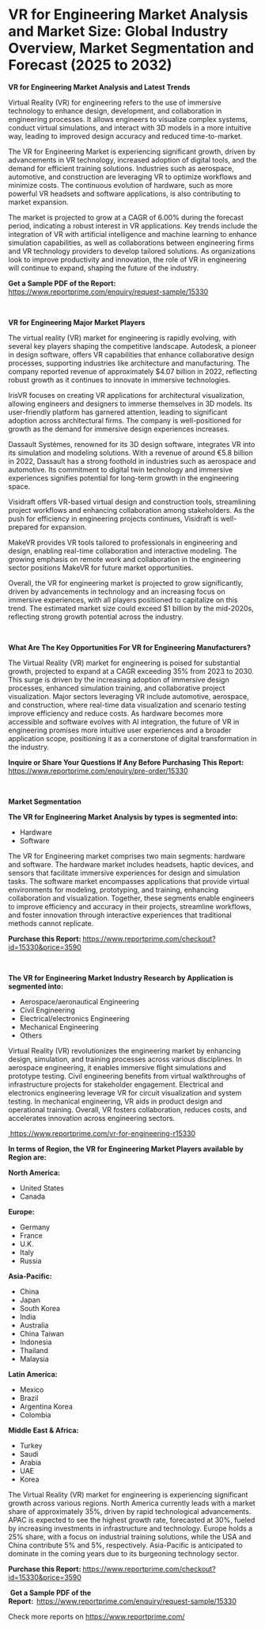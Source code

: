 <p><h1>VR for Engineering Market Analysis and Market Size: Global Industry Overview, Market Segmentation and Forecast (2025 to 2032)</h1></p><p><strong>VR for Engineering Market Analysis and Latest Trends</strong></p>
<p><p>Virtual Reality (VR) for engineering refers to the use of immersive technology to enhance design, development, and collaboration in engineering processes. It allows engineers to visualize complex systems, conduct virtual simulations, and interact with 3D models in a more intuitive way, leading to improved design accuracy and reduced time-to-market.</p><p>The VR for Engineering Market is experiencing significant growth, driven by advancements in VR technology, increased adoption of digital tools, and the demand for efficient training solutions. Industries such as aerospace, automotive, and construction are leveraging VR to optimize workflows and minimize costs. The continuous evolution of hardware, such as more powerful VR headsets and software applications, is also contributing to market expansion.</p><p>The market is projected to grow at a CAGR of 6.00% during the forecast period, indicating a robust interest in VR applications. Key trends include the integration of VR with artificial intelligence and machine learning to enhance simulation capabilities, as well as collaborations between engineering firms and VR technology providers to develop tailored solutions. As organizations look to improve productivity and innovation, the role of VR in engineering will continue to expand, shaping the future of the industry.</p></p>
<p><strong>Get a Sample PDF of the Report:&nbsp;</strong> <a href="https://www.reportprime.com/enquiry/request-sample/15330?utm_campaign=3552&utm_medium=2&utm_source=Github&utm_content=ia&utm_term=20032025&utm_id=vr-for-engineering">https://www.reportprime.com/enquiry/request-sample/15330</a></p>
<p>&nbsp;</p>
<p><strong>VR for Engineering Major Market Players</strong></p>
<p><p>The virtual reality (VR) market for engineering is rapidly evolving, with several key players shaping the competitive landscape. Autodesk, a pioneer in design software, offers VR capabilities that enhance collaborative design processes, supporting industries like architecture and manufacturing. The company reported revenue of approximately $4.07 billion in 2022, reflecting robust growth as it continues to innovate in immersive technologies.</p><p>IrisVR focuses on creating VR applications for architectural visualization, allowing engineers and designers to immerse themselves in 3D models. Its user-friendly platform has garnered attention, leading to significant adoption across architectural firms. The company is well-positioned for growth as the demand for immersive design experiences increases.</p><p>Dassault Systèmes, renowned for its 3D design software, integrates VR into its simulation and modeling solutions. With a revenue of around €5.8 billion in 2022, Dassault has a strong foothold in industries such as aerospace and automotive. Its commitment to digital twin technology and immersive experiences signifies potential for long-term growth in the engineering space.</p><p>Visidraft offers VR-based virtual design and construction tools, streamlining project workflows and enhancing collaboration among stakeholders. As the push for efficiency in engineering projects continues, Visidraft is well-prepared for expansion.</p><p>MakeVR provides VR tools tailored to professionals in engineering and design, enabling real-time collaboration and interactive modeling. The growing emphasis on remote work and collaboration in the engineering sector positions MakeVR for future market opportunities.</p><p>Overall, the VR for engineering market is projected to grow significantly, driven by advancements in technology and an increasing focus on immersive experiences, with all players positioned to capitalize on this trend. The estimated market size could exceed $1 billion by the mid-2020s, reflecting strong growth potential across the industry.</p></p>
<p>&nbsp;</p>
<p><strong>What Are The Key Opportunities For VR for Engineering Manufacturers?</strong></p>
<p><p>The Virtual Reality (VR) market for engineering is poised for substantial growth, projected to expand at a CAGR exceeding 35% from 2023 to 2030. This surge is driven by the increasing adoption of immersive design processes, enhanced simulation training, and collaborative project visualization. Major sectors leveraging VR include automotive, aerospace, and construction, where real-time data visualization and scenario testing improve efficiency and reduce costs. As hardware becomes more accessible and software evolves with AI integration, the future of VR in engineering promises more intuitive user experiences and a broader application scope, positioning it as a cornerstone of digital transformation in the industry.</p></p>
<p><strong>Inquire or Share Your Questions If Any Before Purchasing This Report:</strong> <a href="https://www.reportprime.com/enquiry/pre-order/15330?utm_campaign=3552&utm_medium=2&utm_source=Github&utm_content=ia&utm_term=20032025&utm_id=vr-for-engineering">https://www.reportprime.com/enquiry/pre-order/15330</a></p>
<p>&nbsp;</p>
<p><strong>Market Segmentation</strong></p>
<p><strong>The VR for Engineering Market Analysis by types is segmented into:</strong></p>
<p><ul><li>Hardware</li><li>Software</li></ul></p>
<p><p>The VR for Engineering market comprises two main segments: hardware and software. The hardware market includes headsets, haptic devices, and sensors that facilitate immersive experiences for design and simulation tasks. The software market encompasses applications that provide virtual environments for modeling, prototyping, and training, enhancing collaboration and visualization. Together, these segments enable engineers to improve efficiency and accuracy in their projects, streamline workflows, and foster innovation through interactive experiences that traditional methods cannot replicate.</p></p>
<p><strong>Purchase this Report:&nbsp;</strong><a href="https://www.reportprime.com/checkout?id=15330&price=3590&utm_campaign=3552&utm_medium=2&utm_source=Github&utm_content=ia&utm_term=20032025&utm_id=vr-for-engineering">https://www.reportprime.com/checkout?id=15330&price=3590</a></p>
<p>&nbsp;</p>
<p><strong>The VR for Engineering Market Industry Research by Application is segmented into:</strong></p>
<p><ul><li>Aerospace/aeronautical Engineering</li><li>Civil Engineering</li><li>Electrical/electronics Engineering</li><li>Mechanical Engineering</li><li>Others</li></ul></p>
<p><p>Virtual Reality (VR) revolutionizes the engineering market by enhancing design, simulation, and training processes across various disciplines. In aerospace engineering, it enables immersive flight simulations and prototype testing. Civil engineering benefits from virtual walkthroughs of infrastructure projects for stakeholder engagement. Electrical and electronics engineering leverage VR for circuit visualization and system testing. In mechanical engineering, VR aids in product design and operational training. Overall, VR fosters collaboration, reduces costs, and accelerates innovation across engineering sectors.</p></p>
<p><a href="https://www.reportprime.com/vr-for-engineering-r15330?utm_campaign=3552&utm_medium=2&utm_source=Github&utm_content=ia&utm_term=20032025&utm_id=vr-for-engineering">&nbsp;https://www.reportprime.com/vr-for-engineering-r15330</a></p>
<p><strong>In terms of Region, the VR for Engineering Market Players available by Region are:</strong></p>
<p>
    <p> <strong> North America: </strong>
        <ul>
            <li>United States</li>
            <li>Canada</li>
        </ul>
        </p> 
    <p> <strong> Europe: </strong>
        <ul>
            <li>Germany</li>
            <li>France</li>
            <li>U.K.</li>
            <li>Italy</li>
            <li>Russia</li>
        </ul>
        </p> 
    <p> <strong> Asia-Pacific: </strong>
        <ul>
            <li>China</li>
            <li>Japan</li>
            <li>South Korea</li>
            <li>India</li>
            <li>Australia</li>
            <li>China Taiwan</li>
            <li>Indonesia</li>
            <li>Thailand</li>
            <li>Malaysia</li>
        </ul>
        </p> 
    <p> <strong> Latin America: </strong>
        <ul>
            <li>Mexico</li>
            <li>Brazil</li>
            <li>Argentina Korea</li>
            <li>Colombia</li>
        </ul>
        </p> 
    <p> <strong> Middle East & Africa: </strong>
        <ul>
            <li>Turkey</li>
            <li>Saudi</li>
            <li>Arabia</li>
            <li>UAE</li>
            <li>Korea</li>
        </ul>
    </p>
    </p>
<p><p>The Virtual Reality (VR) market for engineering is experiencing significant growth across various regions. North America currently leads with a market share of approximately 35%, driven by rapid technological advancements. APAC is expected to see the highest growth rate, forecasted at 30%, fueled by increasing investments in infrastructure and technology. Europe holds a 25% share, with a focus on industrial training solutions, while the USA and China contribute 5% and 5%, respectively. Asia-Pacific is anticipated to dominate in the coming years due to its burgeoning technology sector.</p></p>
<p><strong>Purchase this Report: </strong><a href="https://www.reportprime.com/checkout?id=15330&price=3590&utm_campaign=3552&utm_medium=2&utm_source=Github&utm_content=ia&utm_term=20032025&utm_id=vr-for-engineering">https://www.reportprime.com/checkout?id=15330&price=3590</a></p>
<p>&nbsp;<strong>Get a Sample PDF of the Report:&nbsp;&nbsp;</strong><a href="https://www.reportprime.com/enquiry/request-sample/15330?utm_campaign=3552&utm_medium=2&utm_source=Github&utm_content=ia&utm_term=20032025&utm_id=vr-for-engineering">https://www.reportprime.com/enquiry/request-sample/15330</a></p>
<p><strong></strong></p>
<p>Check more reports on <a href="https://www.reportprime.com/?utm_campaign=3552&utm_medium=2&utm_source=Github&utm_content=ia&utm_term=20032025&utm_id=vr-for-engineering">https://www.reportprime.com/</a></p>